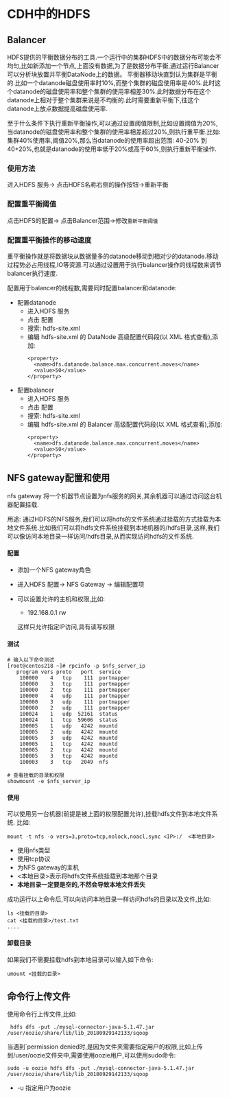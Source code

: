# CDH中的HDFS

## Balancer
HDFS提供的平衡数据分布的工具.一个运行中的集群HDFS中的数据分布可能会不均匀,比如新添加一个节点,上面没有数据,为了是数据分布平衡,通过运行Balancer可以分析块放置并平衡DataNode上的数据。 平衡器移动块直到认为集群是平衡的.比如一个datanode磁盘使用率时10%,而整个集群的磁盘使用率是40%.此时这个datanode的磁盘使用率和整个集群的使用率相差30%.此时数据分布在这个datanode上相对于整个集群来说是不均衡的.此时需要重新平衡下,往这个datanode上放点数据提高磁盘使用率.

至于什么条件下执行重新平衡操作,可以通过设置阈值限制,比如设置阈值为20%,当datanode的磁盘使用率和整个集群的使用率相差超过20%,则执行重平衡.比如:集群40%使用率,阈值20%,那么当datanode的使用率超出范围: 40-20% 到 40+20%,也就是datanode的使用率低于20%或高于60%,则执行重新平衡操作.
### 使用方法
进入HDFS 服务-> 点击HDFS名称右侧的操作按钮->重新平衡

### 配置重平衡阈值
点击HDFS的配置-> 点击Balancer范围->修改`重新平衡阈值`

### 配置重平衡操作的移动速度
重平衡操作就是将数据块从数据量多的datanode移动到相对少的datanode.移动过程势必占用线程,IO等资源.可以通过设置用于执行balancer操作的线程数来调节balancer执行速度.

配置用于balancer的线程数,需要同时配置balancer和datanode:
* 配置datanode
    * 进入HDFS 服务
    * 点击 配置
    * 搜索: hdfs-site.xml
    * 编辑 hdfs-site.xml 的 DataNode 高级配置代码段(以 XML 格式查看),添加:
        ```
        <property>
          <name>dfs.datanode.balance.max.concurrent.moves</name>
          <value>50</value>
        </property>
        ```
* 配置balancer
    * 进入HDFS 服务
    * 点击 配置
    * 搜索: hdfs-site.xml
    * 编辑 hdfs-site.xml 的 Balancer 高级配置代码段(以 XML 格式查看),添加:
        ```
        <property>
          <name>dfs.datanode.balance.max.concurrent.moves</name>
          <value>50</value>
        </property>
        ```

## NFS gateway配置和使用
nfs gateway 将一个机器节点设置为nfs服务的网关,其余机器可以通过访问这台机器配置挂载.

用途: 通过HDFS的NFS服务,我们可以将hdfs的文件系统通过挂载的方式挂载为本地文件系统.比如我们可以将hdfs文件系统挂载到本地机器的/hdfs目录,这样,我们可以像访问本地目录一样访问/hdfs目录,从而实现访问hdfs的文件系统.
#### 配置
* 添加一个NFS gateway角色
* 进入HDFS 配置-> NFS Gateway -> 编辑配置项
* 可以设置允许的主机和权限,比如:
    * 192.168.0.1 rw
    
    这样只允许指定IP访问,具有读写权限

#### 测试
```
# 输入以下命令测试
[root@centos218 ~]# rpcinfo -p $nfs_server_ip
   program vers proto   port  service
    100000    4   tcp    111  portmapper
    100000    3   tcp    111  portmapper
    100000    2   tcp    111  portmapper
    100000    4   udp    111  portmapper
    100000    3   udp    111  portmapper
    100000    2   udp    111  portmapper
    100024    1   udp  52161  status
    100024    1   tcp  59606  status
    100005    1   udp   4242  mountd
    100005    2   udp   4242  mountd
    100005    3   udp   4242  mountd
    100005    1   tcp   4242  mountd
    100005    2   tcp   4242  mountd
    100005    3   tcp   4242  mountd
    100003    3   tcp   2049  nfs

# 查看挂载的目录和权限
showmount -e $nfs_server_ip
```
#### 使用
可以使用另一台机器(前提是被上面的权限配置允许),挂载hdfs文件到本地文件系统.
比如:
```
mount -t nfs -o vers=3,proto=tcp,nolock,noacl,sync <IP>:/  <本地目录>
```
* 使用nfs类型
* 使用tcp协议
* <IP>为NFS gateway的主机
* <本地目录>表示将hdfs文件系统挂载到本地那个目录
* **本地目录一定要是空的,不然会导致本地文件丢失**

成功运行以上命令后,可以向访问本地目录一样访问hdfs的目录以及文件,比如:
```
ls <挂载的目录>
cat <挂载的目录>/test.txt
....
```
#### 卸载目录
如果我们不需要挂载hdfs到本地目录可以输入如下命令:
```
umount <挂载的目录>
```

## 命令行上传文件
使用命令行上传文件,比如:
```
 hdfs dfs -put ./mysql-connector-java-5.1.47.jar /user/oozie/share/lib/lib_20180929142133/sqoop
```
当遇到`permission denied时,是因为文件夹需要指定用户的权限,比如上传到/user/oozie文件夹中,需要使用oozie用户,可以使用sudo命令:
```
sudo -u oozie hdfs dfs -put ./mysql-connector-java-5.1.47.jar /user/oozie/share/lib/lib_20180929142133/sqoop
```
* -u 指定用户为oozie

